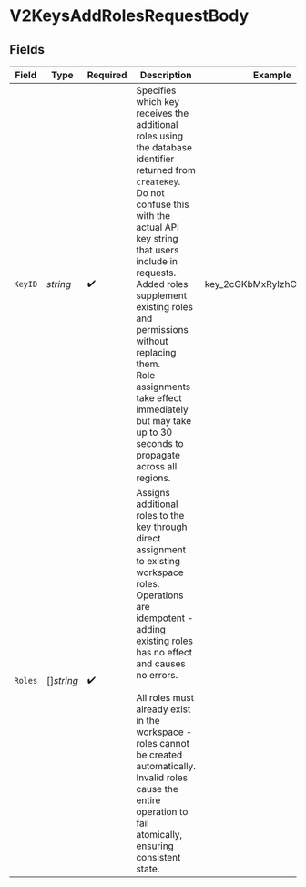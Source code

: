 # V2KeysAddRolesRequestBody


## Fields

| Field                                                                                                                                                                                                                                                                                                                                                                                | Type                                                                                                                                                                                                                                                                                                                                                                                 | Required                                                                                                                                                                                                                                                                                                                                                                             | Description                                                                                                                                                                                                                                                                                                                                                                          | Example                                                                                                                                                                                                                                                                                                                                                                              |
| ------------------------------------------------------------------------------------------------------------------------------------------------------------------------------------------------------------------------------------------------------------------------------------------------------------------------------------------------------------------------------------ | ------------------------------------------------------------------------------------------------------------------------------------------------------------------------------------------------------------------------------------------------------------------------------------------------------------------------------------------------------------------------------------ | ------------------------------------------------------------------------------------------------------------------------------------------------------------------------------------------------------------------------------------------------------------------------------------------------------------------------------------------------------------------------------------ | ------------------------------------------------------------------------------------------------------------------------------------------------------------------------------------------------------------------------------------------------------------------------------------------------------------------------------------------------------------------------------------ | ------------------------------------------------------------------------------------------------------------------------------------------------------------------------------------------------------------------------------------------------------------------------------------------------------------------------------------------------------------------------------------ |
| `KeyID`                                                                                                                                                                                                                                                                                                                                                                              | *string*                                                                                                                                                                                                                                                                                                                                                                             | :heavy_check_mark:                                                                                                                                                                                                                                                                                                                                                                   | Specifies which key receives the additional roles using the database identifier returned from `createKey`.<br/>Do not confuse this with the actual API key string that users include in requests.<br/>Added roles supplement existing roles and permissions without replacing them.<br/>Role assignments take effect immediately but may take up to 30 seconds to propagate across all regions.<br/> | key_2cGKbMxRyIzhCxo1Idjz8q                                                                                                                                                                                                                                                                                                                                                           |
| `Roles`                                                                                                                                                                                                                                                                                                                                                                              | []*string*                                                                                                                                                                                                                                                                                                                                                                           | :heavy_check_mark:                                                                                                                                                                                                                                                                                                                                                                   | Assigns additional roles to the key through direct assignment to existing workspace roles.<br/>Operations are idempotent - adding existing roles has no effect and causes no errors.<br/><br/>All roles must already exist in the workspace - roles cannot be created automatically.<br/>Invalid roles cause the entire operation to fail atomically, ensuring consistent state.<br/> |                                                                                                                                                                                                                                                                                                                                                                                      |